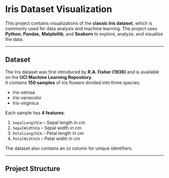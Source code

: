 # Iris Dataset Visualization

This project contains visualizations of the **classic Iris dataset**, which is commonly used for data analysis and machine learning. The project uses **Python**, **Pandas**, **Matplotlib**, and **Seaborn** to explore, analyze, and visualize the data.

---

## Dataset

The Iris dataset was first introduced by **R.A. Fisher (1936)** and is available on the **UCI Machine Learning Repository**.  
It contains **150 samples** of iris flowers divided into three species:

- Iris-setosa  
- Iris-versicolor  
- Iris-virginica  

Each sample has **4 features**:

1. `SepalLengthCm` – Sepal length in cm  
2. `SepalWidthCm` – Sepal width in cm  
3. `PetalLengthCm` – Petal length in cm  
4. `PetalWidthCm` – Petal width in cm  

The dataset also contains an `Id` column for unique identifiers.

---

## Project Structure

